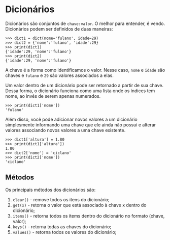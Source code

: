 # Dicionários
Dicionários são conjuntos de `chave:valor`. O melhor para entender, é vendo. Dicionários podem ser definidos de duas maneiras:
```
>>> dict1 = dict(nome='fulano', idade=29)
>>> dict2 = {'nome':'fulano', 'idade':29}
>>> print(dict1)
{'idade':29, 'nome':'fulano'}
>>> print(dict2)
{'idade':29, 'nome':'fulano'}
```
A chave é a forma como identificamos o valor. Nesse caso, `nome` e `idade` são chaves e `fulano` e `29` são valores associados a elas.

Um valor dentro de um dicionário pode ser retornado a partir de sua chave. Dessa forma, o dicionário funciona como uma lista onde os índices tem nome, ao invés de serem apenas numerados.
```
>>> print(dict1['nome'])
'fulano'
```

Além disso, você pode adicionar novos valores a um dicionário simplesmente informando uma chave que ele ainda não possui e alterar valores associando novos valores a uma chave existente.
```
>>> dict1['altura'] = 1.80
>>> print(dict1['altura'])
1.80
>>> dict2['nome'] = 'ciclano'
>>> print(dict2['nome'])
'ciclano'
```

## Métodos
Os principais métodos dos dicionários são:
1. `clear()` - remove todos os itens do dicionário;
2. `get(x)` - retorna o valor que está associado à chave x dentro do dicionário;
3. `items()` - retorna todos os items dentro do dicionário no formato (chave, valor);
4. `keys()` - retorna todas as chaves do dicionário;
5. `values()` - retorna todos os valores do dicionário;
